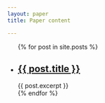 ```yaml
---
layout: paper
title: Paper content

---
```

<ul>
  {% for post in site.posts %}
    <li>
      <h2><a href="/master_thesis/{{ post.url }}">{{ post.title }}</a></h2>
      {{ post.excerpt }}
    </li>
  {% endfor %}
</ul>